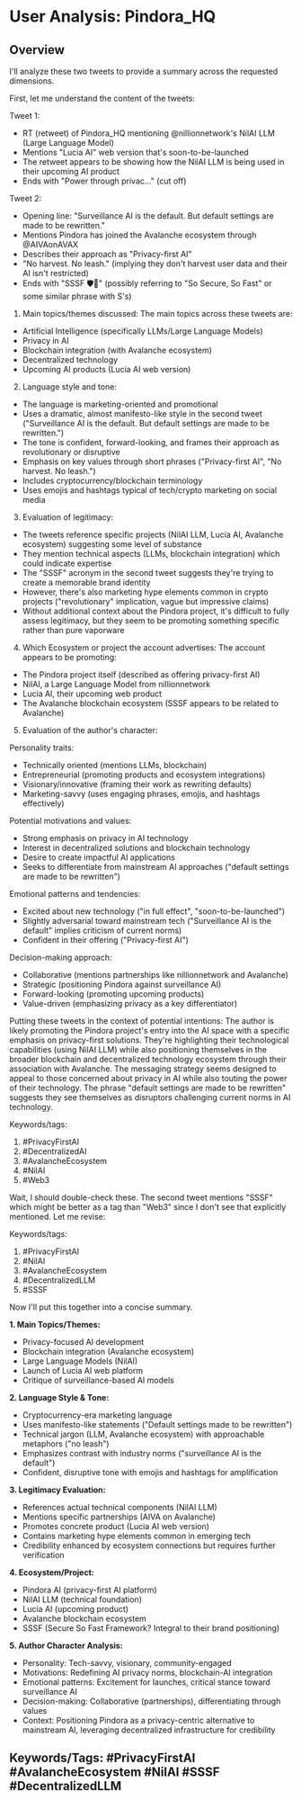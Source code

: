 # User Analysis: Pindora_HQ

## Overview

<think>
I'll analyze these two tweets to provide a summary across the requested dimensions.

First, let me understand the content of the tweets:

Tweet 1:
- RT (retweet) of Pindora_HQ mentioning @nillionnetwork's NilAI LLM (Large Language Model)
- Mentions "Lucia AI" web version that's soon-to-be-launched
- The retweet appears to be showing how the NilAI LLM is being used in their upcoming AI product
- Ends with "Power through privac..." (cut off)

Tweet 2:
- Opening line: "Surveillance AI is the default. But default settings are made to be rewritten."
- Mentions Pindora has joined the Avalanche ecosystem through @AIVAonAVAX
- Describes their approach as "Privacy-first AI"
- "No harvest. No leash." (implying they don't harvest user data and their AI isn't restricted)
- Ends with "SSSF 🛡️🔺" (possibly referring to "So Secure, So Fast" or some similar phrase with S's)

1. Main topics/themes discussed:
The main topics across these tweets are:
- Artificial Intelligence (specifically LLMs/Large Language Models)
- Privacy in AI
- Blockchain integration (with Avalanche ecosystem)
- Decentralized technology
- Upcoming AI products (Lucia AI web version)

2. Language style and tone:
- The language is marketing-oriented and promotional
- Uses a dramatic, almost manifesto-like style in the second tweet ("Surveillance AI is the default. But default settings are made to be rewritten.")
- The tone is confident, forward-looking, and frames their approach as revolutionary or disruptive
- Emphasis on key values through short phrases ("Privacy-first AI", "No harvest. No leash.")
- Includes cryptocurrency/blockchain terminology
- Uses emojis and hashtags typical of tech/crypto marketing on social media

3. Evaluation of legitimacy:
- The tweets reference specific projects (NilAI LLM, Lucia AI, Avalanche ecosystem) suggesting some level of substance
- They mention technical aspects (LLMs, blockchain integration) which could indicate expertise
- The "SSSF" acronym in the second tweet suggests they're trying to create a memorable brand identity
- However, there's also marketing hype elements common in crypto projects ("revolutionary" implication, vague but impressive claims)
- Without additional context about the Pindora project, it's difficult to fully assess legitimacy, but they seem to be promoting something specific rather than pure vaporware

4. Which Ecosystem or project the account advertises:
The account appears to be promoting:
- The Pindora project itself (described as offering privacy-first AI)
- NilAI, a Large Language Model from nillionnetwork
- Lucia AI, their upcoming web product
- The Avalanche blockchain ecosystem (SSSF appears to be related to Avalanche)

5. Evaluation of the author's character:

Personality traits:
- Technically oriented (mentions LLMs, blockchain)
- Entrepreneurial (promoting products and ecosystem integrations)
- Visionary/innovative (framing their work as rewriting defaults)
- Marketing-savvy (uses engaging phrases, emojis, and hashtags effectively)

Potential motivations and values:
- Strong emphasis on privacy in AI technology
- Interest in decentralized solutions and blockchain technology
- Desire to create impactful AI applications
- Seeks to differentiate from mainstream AI approaches ("default settings are made to be rewritten")

Emotional patterns and tendencies:
- Excited about new technology ("in full effect", "soon-to-be-launched")
- Slightly adversarial toward mainstream tech ("Surveillance AI is the default" implies criticism of current norms)
- Confident in their offering ("Privacy-first AI")

Decision-making approach:
- Collaborative (mentions partnerships like nillionnetwork and Avalanche)
- Strategic (positioning Pindora against surveillance AI)
- Forward-looking (promoting upcoming products)
- Value-driven (emphasizing privacy as a key differentiator)

Putting these tweets in the context of potential intentions:
The author is likely promoting the Pindora project's entry into the AI space with a specific emphasis on privacy-first solutions. They're highlighting their technological capabilities (using NilAI LLM) while also positioning themselves in the broader blockchain and decentralized technology ecosystem through their association with Avalanche. The messaging strategy seems designed to appeal to those concerned about privacy in AI while also touting the power of their technology. The phrase "default settings are made to be rewritten" suggests they see themselves as disruptors challenging current norms in AI technology.

Keywords/tags:
1. #PrivacyFirstAI
2. #DecentralizedAI
3. #AvalancheEcosystem
4. #NilAI
5. #Web3

Wait, I should double-check these. The second tweet mentions "SSSF" which might be better as a tag than "Web3" since I don't see that explicitly mentioned. Let me revise:

Keywords/tags:
1. #PrivacyFirstAI
2. #NilAI
3. #AvalancheEcosystem
4. #DecentralizedLLM
5. #SSSF

Now I'll put this together into a concise summary.
</think>

**1. Main Topics/Themes:**
- Privacy-focused AI development
- Blockchain integration (Avalanche ecosystem)
- Large Language Models (NilAI)
- Launch of Lucia AI web platform
- Critique of surveillance-based AI models

**2. Language Style & Tone:**
- Cryptocurrency-era marketing language
- Uses manifesto-like statements ("Default settings made to be rewritten")
- Technical jargon (LLM, Avalanche ecosystem) with approachable metaphors ("no leash")
- Emphasizes contrast with industry norms ("surveillance AI is the default")
- Confident, disruptive tone with emojis and hashtags for amplification

**3. Legitimacy Evaluation:**
- References actual technical components (NilAI LLM)
- Mentions specific partnerships (AIVA on Avalanche)
- Promotes concrete product (Lucia AI web version)
- Contains marketing hype elements common in emerging tech
- Credibility enhanced by ecosystem connections but requires further verification

**4. Ecosystem/Project:**
- Pindora AI (privacy-first AI platform)
- NilAI LLM (technical foundation)
- Lucia AI (upcoming product)
- Avalanche blockchain ecosystem
- SSSF (Secure So Fast Framework? Integral to their brand positioning)

**5. Author Character Analysis:**
- Personality: Tech-savvy, visionary, community-engaged
- Motivations: Redefining AI privacy norms, blockchain-AI integration
- Emotional patterns: Excitement for launches, critical stance toward surveillance AI
- Decision-making: Collaborative (partnerships), differentiating through values
- Context: Positioning Pindora as a privacy-centric alternative to mainstream AI, leveraging decentralized infrastructure for credibility

**Keywords/Tags:** #PrivacyFirstAI #AvalancheEcosystem #NilAI #SSSF #DecentralizedLLM
---
